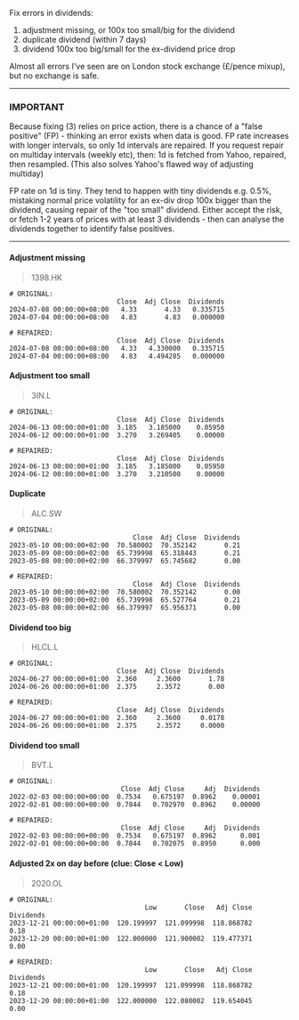 Fix errors in dividends:

1. adjustment missing, or 100x too small/big for the dividend
2. duplicate dividend (within 7 days)
3. dividend 100x too big/small for the ex-dividend price drop

Almost all errors I've seen are on London stock exchange (£/pence mixup), but no exchange is safe.

----

### IMPORTANT

Because fixing (3) relies on price action, there is a chance of a "false positive" (FP) - thinking an error exists when data is good.
FP rate increases with longer intervals, so only 1d intervals are repaired. If you request repair on multiday intervals (weekly etc), then: 1d is fetched from Yahoo, repaired, then resampled. (This also solves Yahoo's flawed way of adjusting multiday)

FP rate on 1d is tiny. They tend to happen with tiny dividends e.g. 0.5%, mistaking normal price volatility for an ex-div drop 100x bigger than the dividend, causing repair of the "too small" dividend. Either accept the risk, or fetch 1-2 years of prices with at least 3 dividends - then can analyse the dividends together to identify false positives.

----

#### Adjustment missing

> 1398.HK

```
# ORIGINAL:
                           Close  Adj Close  Dividends
2024-07-08 00:00:00+08:00   4.33       4.33   0.335715
2024-07-04 00:00:00+08:00   4.83       4.83   0.000000
```
```
# REPAIRED:
                           Close  Adj Close  Dividends
2024-07-08 00:00:00+08:00   4.33   4.330000   0.335715
2024-07-04 00:00:00+08:00   4.83   4.494285   0.000000
```

#### Adjustment too small

> 3IN.L

```
# ORIGINAL:
                           Close  Adj Close  Dividends
2024-06-13 00:00:00+01:00  3.185   3.185000    0.05950
2024-06-12 00:00:00+01:00  3.270   3.269405    0.00000
```
```
# REPAIRED:
                           Close  Adj Close  Dividends
2024-06-13 00:00:00+01:00  3.185   3.185000    0.05950
2024-06-12 00:00:00+01:00  3.270   3.210500    0.00000
```

#### Duplicate

> ALC.SW

```
# ORIGINAL:
                               Close  Adj Close  Dividends
2023-05-10 00:00:00+02:00  70.580002  70.352142       0.21
2023-05-09 00:00:00+02:00  65.739998  65.318443       0.21
2023-05-08 00:00:00+02:00  66.379997  65.745682       0.00
```
```
# REPAIRED:
                               Close  Adj Close  Dividends
2023-05-10 00:00:00+02:00  70.580002  70.352142       0.00
2023-05-09 00:00:00+02:00  65.739998  65.527764       0.21
2023-05-08 00:00:00+02:00  66.379997  65.956371       0.00
```

#### Dividend too big

> HLCL.L

```
# ORIGINAL:
                           Close  Adj Close  Dividends
2024-06-27 00:00:00+01:00  2.360     2.3600       1.78
2024-06-26 00:00:00+01:00  2.375     2.3572       0.00

# REPAIRED:
                           Close  Adj Close  Dividends
2024-06-27 00:00:00+01:00  2.360     2.3600     0.0178
2024-06-26 00:00:00+01:00  2.375     2.3572     0.0000
```

#### Dividend too small

> BVT.L

```
# ORIGINAL:
                            Close  Adj Close     Adj  Dividends
2022-02-03 00:00:00+00:00  0.7534   0.675197  0.8962    0.00001
2022-02-01 00:00:00+00:00  0.7844   0.702970  0.8962    0.00000
```
```
# REPAIRED:
                            Close  Adj Close     Adj  Dividends
2022-02-03 00:00:00+00:00  0.7534   0.675197  0.8962      0.001
2022-02-01 00:00:00+00:00  0.7844   0.702075  0.8950      0.000
```

#### Adjusted 2x on day before (clue: Close < Low)

> 2020.OL

```
# ORIGINAL:
                                  Low       Close   Adj Close  Dividends
2023-12-21 00:00:00+01:00  120.199997  121.099998  118.868782       0.18
2023-12-20 00:00:00+01:00  122.000000  121.900002  119.477371       0.00
```

```
# REPAIRED:
                                  Low       Close   Adj Close  Dividends
2023-12-21 00:00:00+01:00  120.199997  121.099998  118.868782       0.18
2023-12-20 00:00:00+01:00  122.000000  122.080002  119.654045       0.00
```